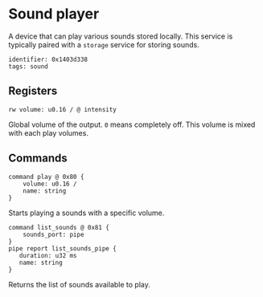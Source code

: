 # Sound player

A device that can play various sounds stored locally. This service is typically paired with a ``storage`` service for storing sounds.

    identifier: 0x1403d338
    tags: sound

## Registers

    rw volume: u0.16 / @ intensity

Global volume of the output. ``0`` means completely off. This volume is mixed with each play volumes.

## Commands

    command play @ 0x80 {
        volume: u0.16 /
        name: string
    }

Starts playing a sounds with a specific volume.

    command list_sounds @ 0x81 {
        sounds_port: pipe
    }
    pipe report list_sounds_pipe {
       duration: u32 ms
       name: string
    }

Returns the list of sounds available to play.
